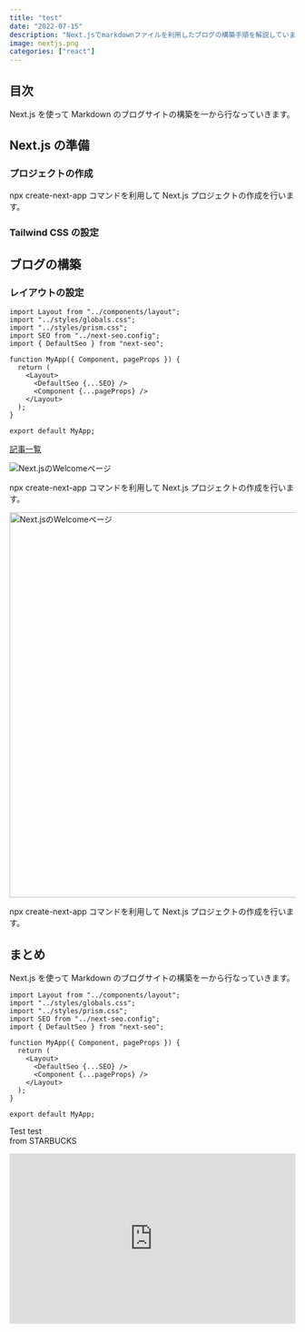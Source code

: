 ```yaml
---
title: "test"
date: "2022-07-15"
description: "Next.jsでmarkdownファイルを利用したブログの構築手順を解説しています。"
image: nextjs.png
categories: ["react"]
---
```


## 目次

Next.js を使って Markdown のブログサイトの構築を一から行なっていきます。

## Next.js の準備

### プロジェクトの作成

npx create-next-app コマンドを利用して Next.js プロジェクトの作成を行います。

### Tailwind CSS の設定

## ブログの構築

### レイアウトの設定

```js[class="line-numbers"]
import Layout from "../components/layout";
import "../styles/globals.css";
import "../styles/prism.css";
import SEO from "../next-seo.config";
import { DefaultSeo } from "next-seo";

function MyApp({ Component, pageProps }) {
  return (
    <Layout>
      <DefaultSeo {...SEO} />
      <Component {...pageProps} />
    </Layout>
  );
}

export default MyApp;
```

[記事一覧](/blog)

![Next.jsのWelcomeページ](/nextjs-welcome.png)

npx create-next-app コマンドを利用して Next.js プロジェクトの作成を行います。

<img src="/nextjs-welcome.png" alt="Next.jsのWelcomeページ" width="1024" height="679" />

npx create-next-app コマンドを利用して Next.js プロジェクトの作成を行います。

## まとめ

Next.js を使って Markdown のブログサイトの構築を一から行なっていきます。

```js[class="line-numbers"]
import Layout from "../components/layout";
import "../styles/globals.css";
import "../styles/prism.css";
import SEO from "../next-seo.config";
import { DefaultSeo } from "next-seo";

function MyApp({ Component, pageProps }) {
  return (
    <Layout>
      <DefaultSeo {...SEO} />
      <Component {...pageProps} />
    </Layout>
  );
}

export default MyApp;
```
Test test  
from STARBUCKS  

<iframe height="300" style="width: 100%;" scrolling="no" title="form" src="https://codepen.io/kenken1199/embed/wvavWBz?default-tab=html%2Cresult" frameborder="no" loading="lazy" allowtransparency="true" allowfullscreen="true">
  See the Pen <a href="https://codepen.io/kenken1199/pen/wvavWBz">
  form</a> by kenken1199 (<a href="https://codepen.io/kenken1199">@kenken1199</a>)
  on <a href="https://codepen.io">CodePen</a>.
</iframe>
